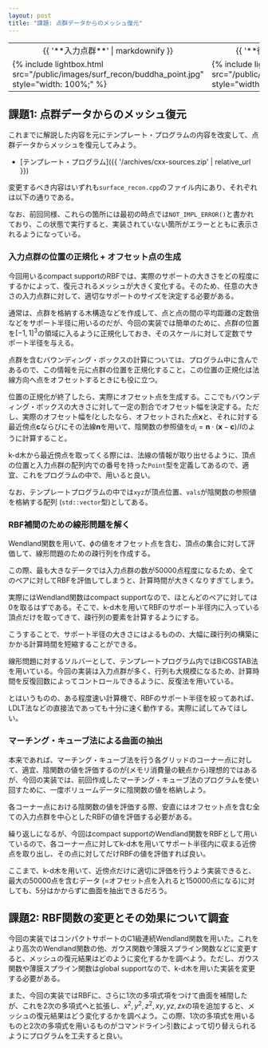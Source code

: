 ```yaml
---
layout: post
title: "課題: 点群データからのメッシュ復元"
---
```


<table class="images">
<tr>
  <td style="text-align: center; width: 50%;">{{ '**入力点群**' | markdownify }}</td>
  <td style="text-align: center; width: 50%;">{{ '**復元メッシュ**' | markdownify }}</td>
</tr>
<tr>
  <td>{% include lightbox.html src="/public/images/surf_recon/buddha_point.jpg" style="width: 100%;" %}</td>
  <td>{% include lightbox.html src="/public/images/surf_recon/buddha_recon.jpg" style="width: 100%;" %}</td>
</tr>
</table>

## 課題1: 点群データからのメッシュ復元

これまでに解説した内容を元にテンプレート・プログラムの内容を改変して、点群データからメッシュを復元してみよう。

* [テンプレート・プログラム]({{ '/archives/cxx-sources.zip' | relative_url }})

変更するべき内容はいずれも`surface_recon.cpp`のファイル内にあり、それぞれは以下の通りである。

なお、前回同様、これらの箇所には最初の時点では`NOT_IMPL_ERROR()`と書かれており、この状態で実行すると、実装されていない箇所がエラーとともに表示されるようになっている。

### 入力点群の位置の正規化 + オフセット点の生成

今回用いるcompact supportのRBFでは、実際のサポートの大きさをどの程度にするかによって、復元されるメッシュが大きく変化する。そのため、任意の大きさの入力点群に対して、適切なサポートのサイズを決定する必要がある。

通常は、点群を格納する木構造などを作成して、点と点の間の平均距離の定数倍などをサポート半径に用いるのだが、今回の実装では簡単のために、点群の位置を$[-1, 1]^3$の領域に入るように正規化しておき、そのスケールに対して定数でサポート半径を与える。

点群を含むバウンディング・ボックスの計算については、プログラム中に含んであるので、この情報を元に点群の位置を正規化すること。この位置の正規化は法線方向へ点をオフセットするときにも役に立つ。

位置の正規化が終了したら、実際にオフセット点を生成する。ここでもバウンディング・ボックスの大きさに対して一定の割合でオフセット幅を決定する。ただし、実際のオフセット幅を$l$としたなら、オフセットされた点$\mathbf{x}$と、それに対する最近傍点$\mathbf{c}$ならびにその法線$\mathbf{n}$を用いて、陰関数の参照値を$d_i = \mathbf{n} \cdot (\mathbf{x} - \mathbf{c}) / l$のように計算すること。

k-d木から最近傍点を取ってくる際には、法線の情報が取り出せるように、頂点の位置と入力点群の配列内での番号を持った`Point`型を定義してあるので、適宜、これをプログラムの中で、用いると良い。

なお、テンプレートプログラムの中では`xyz`が頂点位置、`vals`が陰関数の参照値を格納する配列 (`std::vector`型)としてある。

### RBF補間のための線形問題を解く

Wendland関数を用いて、$\phi$の値をオフセット点を含む、頂点の集合に対して評価して、線形問題のための疎行列を作成する。

この際、最も大きなデータでは入力点群の数が50000点程度になるため、全てのペアに対してRBFを評価してしまうと、計算時間が大きくなりすぎてしまう。

実際にはWendland関数はcompact supportなので、ほとんどのペアに対しては0を取るはずである。そこで、k-d木を用いてRBFのサポート半径内に入っている頂点だけを取ってきて、疎行列の要素を計算するようにする。

こうすることで、サポート半径の大きさにはよるものの、大幅に疎行列の構築にかかる計算時間を短縮することができる。

線形問題に対するソルバーとして、テンプレートプログラム内ではBiCGSTAB法を用いている。今回の実装は入力点群が多く、行列も大規模になるため、計算時間を反復回数によってコントロールできるように、反復法を用いている。

とはいうものの、ある程度速い計算機で、RBFのサポート半径を絞ってあれば、LDLT法などの直接法であっても十分に速く動作する。実際に試してみてほしい。

### マーチング・キューブ法による曲面の抽出

本来であれば、マーチング・キューブ法を行う各グリッドのコーナー点に対して、適宜、陰関数の値を評価するのが(メモリ消費量の観点から)理想的ではあるが、今回の実装では、前回作成したマーチング・キューブ法のプログラムを使い回すために、一度ボリュームデータに陰関数の値を格納しよう。

各コーナー点における陰関数の値を評価する際、安直にはオフセット点を含む全ての入力点群を中心としたRBFの値を評価する必要がある。

繰り返しになるが、今回はcompact supportのWendland関数をRBFとして用いているので、各コーナー点に対してk-d木を用いてサポート半径内に収まる近傍点を取り出し、その点に対してだけRBFの値を評価すれば良い。

ここまで、k-d木を用いて、近傍点だけに適切に評価を行うよう実装できると、最大の50000点を含むデータ (=オフセット点を入れると150000点になる)に対しても、5分はかからずに曲面を抽出できるだろう。

## 課題2: RBF関数の変更とその効果について調査

今回の実装ではコンパクトサポートのC1級連続Wendland関数を用いた。これをより高次のWendland関数の他、ガウス関数や薄膜スプライン関数などに変更すると、メッシュの復元結果はどのように変化するかを調べよう。ただし、ガウス関数や薄膜スプライン関数はglobal supportなので、k-d木を用いた実装を変更する必要がある。

また、今回の実装ではRBFに、さらに1次の多項式項をつけて曲面を補間したが、これを2次の多項式へと拡張し、$x^2, y^2, z^2, xy, yz, zx$の項を追加すると、メッシュの復元結果はどう変化するかを調べよう。この際、1次の多項式を用いるものと2次の多項式を用いるものがコマンドライン引数によって切り替えられるようにプログラムを工夫すると良い。